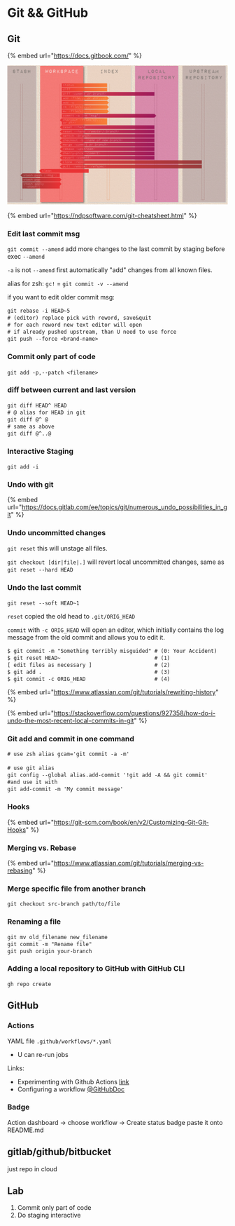 # Git && GitHub

## Git

{% embed url="https://docs.gitbook.com/" %}

![](../.gitbook/assets/git.png)

{% embed url="https://ndpsoftware.com/git-cheatsheet.html" %}

### Edit last commit msg

`git commit --amend` add more changes to the last commit by staging before exec `--amend`

`-a` is not `--amend` first automatically "add" changes from all known files.

alias for zsh: `gc!` = `git commit -v --amend`

if you want to edit older commit msg:

```
git rebase -i HEAD~5
# (editor) replace pick with reword, save&quit
# for each reword new text editor will open
# if already pushed upstream, than U need to use force
git push --force <brand-name>
```

### Commit only part of code

`git add -p,--patch <filename>`

### diff between current and last version

```
git diff HEAD^ HEAD
# @ alias for HEAD in git
git diff @^ @
# same as above
git diff @^..@
```

### Interactive Staging

`git add -i`

### Undo with git

{% embed url="https://docs.gitlab.com/ee/topics/git/numerous_undo_possibilities_in_git" %}

### Undo uncommitted changes

`git reset` this will unstage all files.

`git checkout [dir|file|.]` will revert local uncommitted changes, same as `git reset --hard HEAD`

### Undo the last commit

`git reset --soft HEAD~1`

`reset` copied the old head to `.git/ORIG_HEAD`

`commit` with `-c ORIG_HEAD` will open an editor, which initially contains the log message from the old commit and allows you to edit it.

```
$ git commit -m "Something terribly misguided" # (0: Your Accident)
$ git reset HEAD~                              # (1)
[ edit files as necessary ]                    # (2)
$ git add .                                    # (3)
$ git commit -c ORIG_HEAD                      # (4)
```

{% embed url="https://www.atlassian.com/git/tutorials/rewriting-history" %}

{% embed url="https://stackoverflow.com/questions/927358/how-do-i-undo-the-most-recent-local-commits-in-git" %}

### Git add and commit in one command

```
# use zsh alias gcam='git commit -a -m'

# use git alias
git config --global alias.add-commit '!git add -A && git commit'
#and use it with
git add-commit -m 'My commit message'
```

### Hooks

{% embed url="https://git-scm.com/book/en/v2/Customizing-Git-Git-Hooks" %}

### Merging vs. Rebase

{% embed url="https://www.atlassian.com/git/tutorials/merging-vs-rebasing" %}

### Merge specific file from another branch

```
git checkout src-branch path/to/file
```

### Renaming a file <a href="#renaming-a-file-using-the-command-line" id="renaming-a-file-using-the-command-line"></a>

```
git mv old_filename new_filename
git commit -m "Rename file"
git push origin your-branch
```

### Adding a local repository to GitHub with GitHub CLI <a href="#adding-a-local-repository-to-github-with-github-cli" id="adding-a-local-repository-to-github-with-github-cli"></a>

```
gh repo create
```

## GitHub

### Actions

YAML file `.github/workflows/*.yaml`

* U can re-run jobs

Links:

* Experimenting with Github Actions [link](https://seandavi.github.io/post/learning-github-actions/)
* Configuring a workflow [@GitHubDoc](https://help.github.com/en/actions/configuring-and-managing-workflows/configuring-a-workflow#adding-a-workflow-status-badge-to-your-repository)

### Badge

Action dashboard -> choose workflow -> Create status badge paste it onto README.md

## gitlab/github/bitbucket

just repo in cloud

## Lab

1. Commit only part of code
2. Do staging interactive
